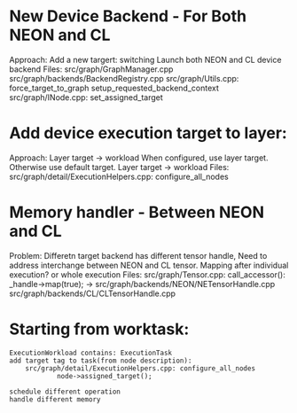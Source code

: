 # New Device Backend - For Both NEON and CL
Approach:
    Add a new targert: switching
    Launch both NEON and CL device backend
Files:
    src/graph/GraphManager.cpp
    src/graph/backends/BackendRegistry.cpp
    src/graph/Utils.cpp: force_target_to_graph
                         setup_requested_backend_context
    src/graph/INode.cpp: set_assigned_target

# Add device execution target to layer:
Approach:
    Layer target -> workload
    When configured, use layer target.
    Otherwise use default target.
    Layer target -> workload
Files:
    src/graph/detail/ExecutionHelpers.cpp: configure_all_nodes

# Memory handler - Between NEON and CL
Problem:
    Differetn target backend has different tensor handle,
    Need to address interchange between NEON and CL tensor.
    Mapping after individual execution? or whole execution
Files:
    src/graph/Tensor.cpp: call_accessor(): 
                            _handle->map(true);
    ->
        src/graph/backends/NEON/NETensorHandle.cpp
        src/graph/backends/CL/CLTensorHandle.cpp

# Starting from worktask:

    ExecutionWorkload contains: ExecutionTask
    add target tag to task(from node description):
        src/graph/detail/ExecutionHelpers.cpp: configure_all_nodes
                node->assigned_target();
                
    schedule different operation
    handle different memory

 